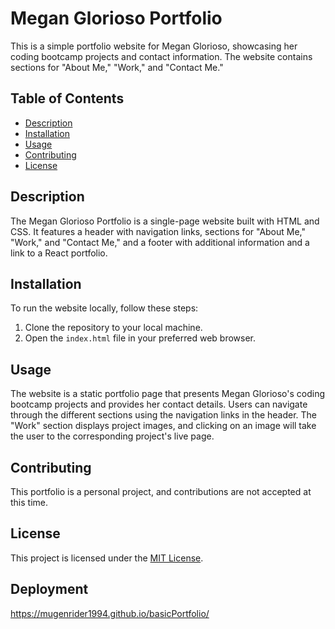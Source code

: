 # Megan Glorioso Portfolio

This is a simple portfolio website for Megan Glorioso, showcasing her coding bootcamp projects and contact information. The website contains sections for "About Me," "Work," and "Contact Me."

## Table of Contents

- [Description](#description)
- [Installation](#installation)
- [Usage](#usage)
- [Contributing](#contributing)
- [License](#license)

## Description

The Megan Glorioso Portfolio is a single-page website built with HTML and CSS. It features a header with navigation links, sections for "About Me," "Work," and "Contact Me," and a footer with additional information and a link to a React portfolio.

## Installation

To run the website locally, follow these steps:

1. Clone the repository to your local machine.
2. Open the `index.html` file in your preferred web browser.

## Usage

The website is a static portfolio page that presents Megan Glorioso's coding bootcamp projects and provides her contact details. Users can navigate through the different sections using the navigation links in the header. The "Work" section displays project images, and clicking on an image will take the user to the corresponding project's live page.

## Contributing

This portfolio is a personal project, and contributions are not accepted at this time.

## License

This project is licensed under the [MIT License](LICENSE).

## Deployment
https://mugenrider1994.github.io/basicPortfolio/